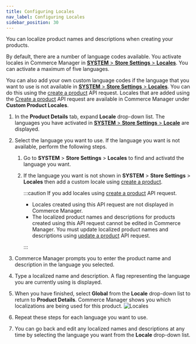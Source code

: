 ```yaml
---
title: Configuring Locales
nav_label: Configuring Locales
sidebar_position: 30
---
```


You can localize product names and descriptions when creating your products. 

By default, there are a number of language codes available. You activate locales in Commerce Manager in [**SYSTEM** > **Store Settings** > **Locales**](/docs/pxm/products/locales/locales). You can activate a maximum of five languages. 

You can also add your own custom language codes if the language that you want to use is not available in [**SYSTEM** > **Store Settings** > **Locales**](/docs/pxm/products/locales/locales). You can do this using the [create a product](/docs/pxm/products/ep-pxm-products-api/create-a-product) API request. Locales that are added using the [Create a product](/docs/pxm/products/ep-pxm-products-api/create-a-product) API request are available in Commerce Manager under **Custom Product Locales**.

1. In the **Product Details** tab, expand **Locale** drop-down list. The languages you have activated in [**SYSTEM** > **Store Settings** > **Locale**](/docs/pxm/products/locales/locales) are displayed.
1. Select the language you want to use. If the language you want is not available, perform the following steps.

    1. Go to **SYSTEM** > **Store Settings** > **Locales** to find and activatd the language you want.
    1. If the language you want is not shown in **SYSTEM** > **Store Settings** > **Locales** then add a custom locale using [create a product](/docs/pxm/products/ep-pxm-products-api/create-a-product).

       :::caution
       If you add locales using [create a product](/docs/pxm/products/ep-pxm-products-api/create-a-product) API request.

         - Locales created using this API request are not displayed in Commerce Manager.
         - The localized product names and descriptions for products created using this API request cannot be edited in Commerce Manager. You must update localized product names and descriptions using [update a product](/docs/pxm/products/ep-pxm-products-api/update-a-product) API request.

       :::

1. Commerce Manager prompts you to enter the product name and description in the language you selected.
1. Type a localized name and description. A flag representing the language you are currently using is displayed.
1. When you have finished, select **Global** from the **Locale** drop-down list to return to **Product Details**. Commerce Manager shows you which localizations are being used for this product.
![Locales](/assets/locales2.png)
1. Repeat these steps for each language you want to use.
1. You can go back and edit any localized names and descriptions at any time by selecting the language you want from the **Locale** drop-down list.
